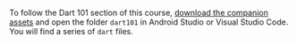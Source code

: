 To follow the Dart 101 section of this course, [download the companion assets](/intro-flutter/assets.zip) and open the folder `dart101` in Android Studio or Visual Studio Code. You will find a series of `dart` files.